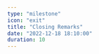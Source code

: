 ```yaml
---
type: "milestone"
icon: "exit"
title: "Closing Remarks"
date: "2022-12-18 18:10:00"
duration: 10
---
```

